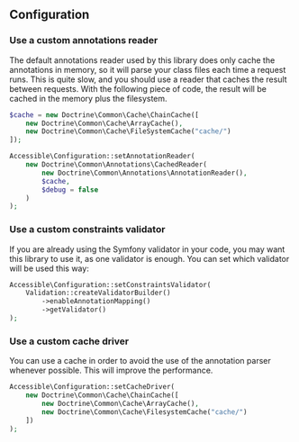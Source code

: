 ## Configuration

### Use a custom annotations reader

The default annotations reader used by this library does only cache the annotations in memory, so it will parse your class files each time a request runs. This is quite slow, and you should use a reader that caches the result between requests. With the following piece of code, the result will be cached in the memory plus the filesystem.

```php
$cache = new Doctrine\Common\Cache\ChainCache([
    new Doctrine\Common\Cache\ArrayCache(),
    new Doctrine\Common\Cache\FileSystemCache("cache/")
]);

Accessible\Configuration::setAnnotationReader(
    new Doctrine\Common\Annotations\CachedReader(
        new Doctrine\Common\Annotations\AnnotationReader(),
        $cache,
        $debug = false
    )
);
```

### Use a custom constraints validator

If you are already using the Symfony validator in your code, you may want this library to use it, as one validator is enough. You can set which validator will be used this way:

```php
Accessible\Configuration::setConstraintsValidator(
    Validation::createValidatorBuilder()
        ->enableAnnotationMapping()
        ->getValidator()
);
```

### Use a custom cache driver

You can use a cache in order to avoid the use of the annotation parser whenever possible. This will improve the performance.

```php
Accessible\Configuration::setCacheDriver(
    new Doctrine\Common\Cache\ChainCache([
        new Doctrine\Common\Cache\ArrayCache(),
        new Doctrine\Common\Cache\FilesystemCache("cache/")
    ])
);
```
